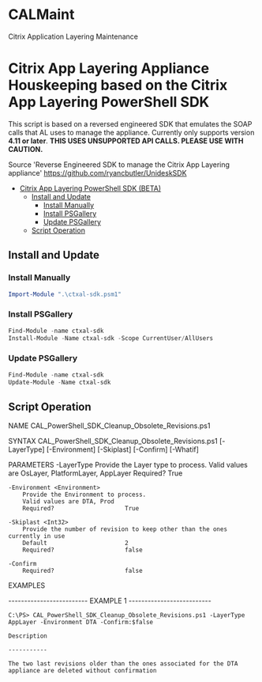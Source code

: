 # CALMaint
Citrix Application Layering Maintenance

# Citrix App Layering Appliance Houskeeping based on the Citrix App Layering PowerShell SDK

This script is based on a reversed engineered SDK that emulates the SOAP calls that AL uses to manage the appliance.
Currently only supports version **4.11 or later**.  **THIS USES UNSUPPORTED API CALLS.  PLEASE USE WITH CAUTION.**

Source 'Reverse Engineered SDK to manage the Citrix App Layering appliance' https://github.com/ryancbutler/UnideskSDK

- [Citrix App Layering PowerShell SDK (BETA)](#citrix-app-layering-powershell-sdk--beta-)
  * [Install and Update](#install-and-update)
    + [Install Manually](#install-manually)
    + [Install PSGallery](#install-psgallery)
    + [Update PSGallery](#update-psgallery)
  * [Script Operation](#Script-Operation)

## Install and Update

### Install Manually

```powershell
Import-Module ".\ctxal-sdk.psm1"
```

### Install PSGallery

```powershell
Find-Module -name ctxal-sdk
Install-Module -Name ctxal-sdk -Scope CurrentUser/AllUsers
```

### Update PSGallery

```powershell
Find-Module -name ctxal-sdk
Update-Module -Name ctxal-sdk
```

## Script Operation

NAME
    CAL_PowerShell_SDK_Cleanup_Obsolete_Revisions.ps1

SYNTAX
    CAL_PowerShell_SDK_Cleanup_Obsolete_Revisions.ps1 [-LayerType] <LayerType> [-Environment] <Environment> [-Skiplast] <Int32> [-Confirm] [-Whatif]

PARAMETERS
    -LayerType <LayerType>
        Provide the Layer type to process.
        Valid values are OsLayer, PlatformLayer, AppLayer
        Required?                    True

    -Environment <Environment>
        Provide the Environment to process.
        Valid values are DTA, Prod
        Required?                    True

    -Skiplast <Int32>
        Provide the number of revision to keep other than the ones currently in use
        Default                      2   
        Required?                    false

    -Confirm
        Required?                    false


EXAMPLES

------------------------- EXAMPLE 1 --------------------------

    C:\PS> CAL_PowerShell_SDK_Cleanup_Obsolete_Revisions.ps1 -LayerType AppLayer -Environment DTA -Confirm:$false

    Description

    -----------

    The two last revisions older than the ones associated for the DTA appliance are deleted without confirmation